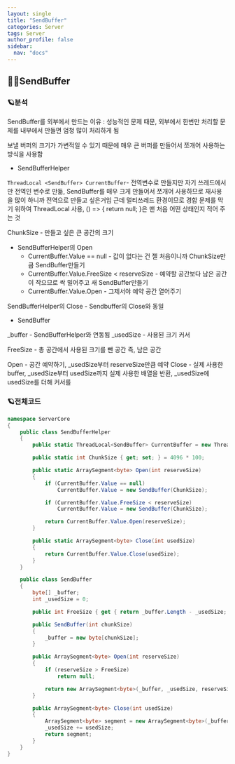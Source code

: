 ```yaml
---
layout: single
title: "SendBuffer"
categories: Server
tags: Server
author_profile: false
sidebar:
  nav: "docs"
---
```


## 🙇‍♀️SendBuffer



### 🪐분석


SendBuffer를 외부에서 만드는 이유 : 성능적인 문제 때문, 외부에서 한번만 처리할 문제를 내부에서 만들면 엄청 많이 처리하게 됨

보낼 버퍼의 크기가 가변적일 수 있기 때문에 매우 큰 버퍼를 만들어서 쪼개어 사용하는 방식을 사용함


* SendBufferHelper


`ThreadLocal <SendBuffer> CurrentBuffer`- 전역변수로 만들지만 자기 쓰레드에서만 전역인 변수로 만듦, SendBuffer를 매우 크게 만들어서 쪼개어 사용하므로 재사용을 많이 하니까 전역으로 만들고 싶은거임 근데 멀티쓰레드 환경이므로 경합 문제를 막기 위하여 ThreadLocal 사용, () => { return null; }은 맨 처음 어떤 상태인지 적어 주는 것

ChunkSize - 만들고 싶은 큰 공간의 크기

* SendBufferHelper의 Open
  * CurrentBuffer.Value == null - 값이 없다는 건 젤 처음이니까 ChunkSize만큼 SendBuffer만들기
  * CurrentBuffer.Value.FreeSize < reserveSize - 예약할 공간보다 남은 공간이 작으므로 싹 밀어주고 새 SendBuffer만들기
  * CurrentBuffer.Value.Open - 그제서야 예약 공간 열어주기

SendBufferHelper의 Close - Sendbuffer의 Close와 동일


* SendBuffer


_buffer - SendBufferHelper와 연동됨
_usedSize - 사용된 크기 커서

FreeSize - 총 공간에서 사용된 크기를 뺀 공간 즉, 남은 공간

Open - 공간 예약하기, _usedSize부터 reserveSize만큼 예약
Close - 실제 사용한 buffer, _usedSize부터 usedSize까지 실제 사용한 배열을 반환, _usedSize에 usedSize를 더해 커서를 

### 🪐전체코드

```cs
namespace ServerCore
{
    public class SendBufferHelper
    {
        public static ThreadLocal<SendBuffer> CurrentBuffer = new ThreadLocal<SendBuffer>(() => { return null; });

        public static int ChunkSize { get; set; } = 4096 * 100;

        public static ArraySegment<byte> Open(int reserveSize)
        {
            if (CurrentBuffer.Value == null)
                CurrentBuffer.Value = new SendBuffer(ChunkSize);

            if (CurrentBuffer.Value.FreeSize < reserveSize)
                CurrentBuffer.Value = new SendBuffer(ChunkSize);

            return CurrentBuffer.Value.Open(reserveSize);
        }

        public static ArraySegment<byte> Close(int usedSize)
        {
            return CurrentBuffer.Value.Close(usedSize);
        }
    }

    public class SendBuffer
    {
        byte[] _buffer;
        int _usedSize = 0;

        public int FreeSize { get { return _buffer.Length - _usedSize; } }

        public SendBuffer(int chunkSize)
        {
            _buffer = new byte[chunkSize];
        }

        public ArraySegment<byte> Open(int reserveSize)
        {
            if (reserveSize > FreeSize)
                return null;

            return new ArraySegment<byte>(_buffer, _usedSize, reserveSize);
        }

        public ArraySegment<byte> Close(int usedSize)
        {
            ArraySegment<byte> segment = new ArraySegment<byte>(_buffer, _usedSize, usedSize);
            _usedSize += usedSize;
            return segment;
        }
    }
}
```
